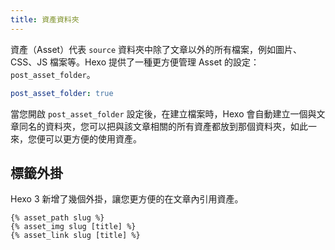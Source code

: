 ```yaml
---
title: 資產資料夾
---
```

資產（Asset）代表 `source` 資料夾中除了文章以外的所有檔案，例如圖片、CSS、JS 檔案等。Hexo 提供了一種更方便管理 Asset 的設定：`post_asset_folder`。

``` yaml
post_asset_folder: true
```

當您開啟 `post_asset_folder` 設定後，在建立檔案時，Hexo 會自動建立一個與文章同名的資料夾，您可以把與該文章相關的所有資產都放到那個資料夾，如此一來，您便可以更方便的使用資產。

## 標籤外掛

Hexo 3 新增了幾個外掛，讓您更方便的在文章內引用資產。

```
{% asset_path slug %}
{% asset_img slug [title] %}
{% asset_link slug [title] %}
```
